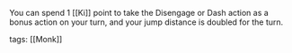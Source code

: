 You can spend 1 [[Ki]] point to take the Disengage or Dash action as a bonus action on your turn, and your jump distance is doubled for the turn.

tags: [[Monk]]
